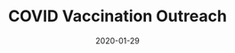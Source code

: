 ---
title: COVID Vaccination Outreach
date: '2020-01-29'
area: clinical
subdomain: Outreach
authors:
  - authorimage: /images/uploads/avatar16.jpg
    authorname: 'Colleen Mallozzi'
    authorrole: Co-PI
  - authorimage: /images/uploads/avatar16.jpg
    authorname: 'Michael Kopinsky'
    authorrole: Co-PI
summary: >-
  Vaccinations are critical to getting the country back on track. This program was designed to reach out to patients who either did not have a patient portal account or have a valid email address on file. The intent here was to try and reach out to patients that Penn Medicine interacted with sometime during the last three years and offer the vaccine based on their availability. The program also asked if they already had received the vaccine or were hesitant. The program reached over 300,000 patients and for the people for whom we had accurate information and indicated interest, the conversion rate was around 60%.
results:
  - result: >-
      300,000+ enrolled
  - result: >-
      12,000+ appointments scheduled
features:
  - feature: SMS Conversations
  - feature: EHR Integration
  - feature: Salesforce integration
spotlight: false
pubs:
  - pubURL: 
    pubname: >-
condition: COVID-19
intervention: COVID Vaccination
outcome: Research trial to compare effectiveness of a saliva based testing approach.
dedicatedpage: false
externalurl: 
label: Clinical 
image: /images/dailycheckin2.jpg
solution_area: COVID-19 Response Solutions
---